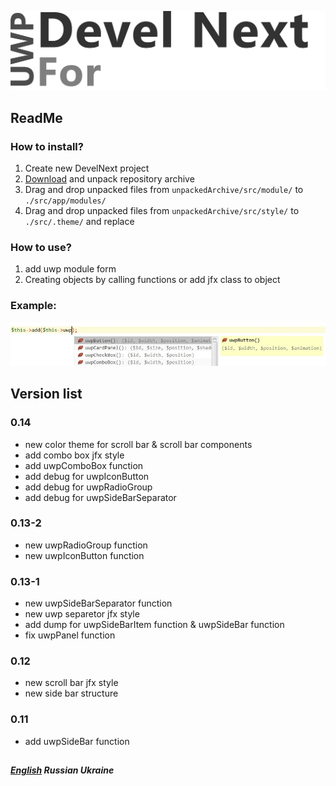 
![UWPForDevelNext](https://github.com/era312/UWP-For-DevelNext/blob/master/logo.png) 

## ReadMe
### How to install?
1. Create new DevelNext project
2. [Download](https://github.com/era312/UWP-For-DevelNext/archive/master.zip) and unpack repository archive
3. Drag and drop unpacked files from ```unpackedArchive/src/module/``` to ```./src/app/modules/```
4. Drag and drop unpacked files from ```unpackedArchive/src/style/``` to ```./src/.theme/``` and replace

### How to use?
1. add uwp module form
2. Creating objects by calling functions or add jfx class to object

### Example:
![Creating objects by calling functions](https://github.com/era312/UWP-For-DevelNext/blob/master/CellFunction.jpg) 

## Version list
### 0.14
 * new color theme for scroll bar & scroll bar components
 * add combo box jfx style
 * add uwpComboBox function
 * add debug for uwpIconButton
 * add debug for uwpRadioGroup
 * add debug for uwpSideBarSeparator
### 0.13-2
 * new uwpRadioGroup function
 * new uwpIconButton function
### 0.13-1
 * new uwpSideBarSeparator function
 * new uwp separetor jfx style
 * add dump for uwpSideBarItem function & uwpSideBar function
 * fix uwpPanel function
### 0.12
 * new scroll bar jfx style
 * new side bar structure
### 0.11
 * add uwpSideBar function
 
##
##### [English]() Russian Ukraine

